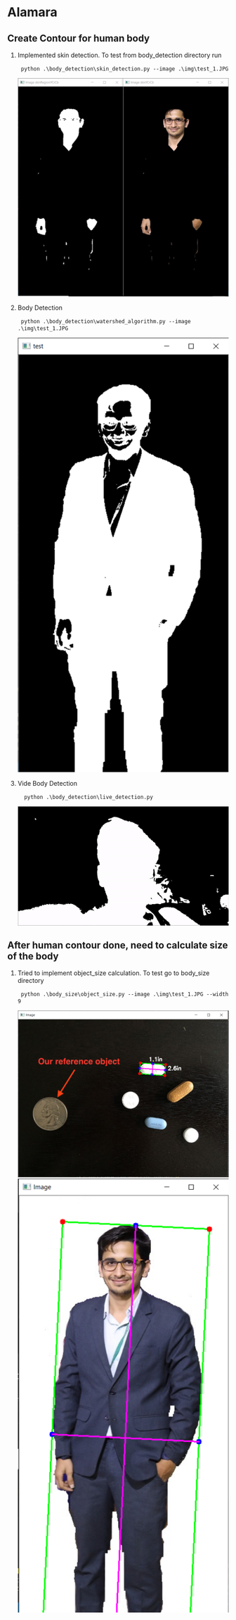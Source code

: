 # Alamara

## Create Contour for human body

1. Implemented skin detection. To test from body_detection directory run

        python .\body_detection\skin_detection.py --image .\img\test_1.JPG

    ![Skin Detection](output/skin_detection.png)


2. Body Detection

        python .\body_detection\watershed_algorithm.py --image .\img\test_1.JPG
    
    ![Body Detection](output/watershed.png)

3. Vide Body Detection

         python .\body_detection\live_detection.py
        
    ![Body Detection](output/video_output.gif)
    
    
## After human contour done, need to calculate size of the body

1. Tried to implement object_size calculation. To test go to body_size directory

        python .\body_size\object_size.py --image .\img\test_1.JPG --width 9
    
    ![Object Detection](output/object_size.png)
    ![Object Detection](output/human_size.png)
